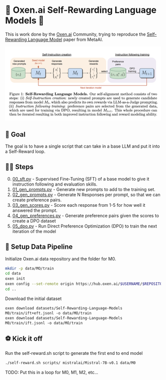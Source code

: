 # 🐂 Oxen.ai Self-Rewarding Language Models 🔁

This is work done by the [Oxen.ai](https://oxen.ai/community) Community, trying to reproduce the [Self-Rewarding Language Model](https://arxiv.org/abs/2401.10020) paper from MetaAI.

<img src="./images/SRLM.png" width="512px"></img>

## 🤖 Goal

The goal is to have a single script that can take in a base LLM and put it into a Self-Reward loop.

## 🏃‍➡️ Steps

0) [00_sft.py](scripts/00_sft.py) - Supervised Fine-Tuning (SFT) of a base model to give it instruction following and evaluation skills.
1) [01_gen_prompts.py](scripts/01_gen_prompts.py) - Generate new prompts to add to the training set.
2) [02_gen_prompts.py](scripts/02_gen_responses.py) - Generate N Responses per prompt, so that we can create preference pairs.
3) [03_gen_scores.py](scripts/03_gen_scores.py) - Score each response from 1-5 for how well it answered the prompt.
4) [04_gen_preferences.py](scripts/04_gen_preferences.py) - Generate preference pairs given the scores to create a DPO dataset
5) [05_dpo.py](scripts/05_dpo.py) - Run Direct Preference Optimization (DPO) to train the next iteration of the model

## 💾 Setup Data Pipeline

Initialize Oxen.ai data repository and the folder for M0.

```bash
mkdir -p data/MO/train
cd data
oxen init
oxen config --set-remote origin https://hub.oxen.ai/$USERNAME/$REPOSITORY
cd ..
```

Download the initial dataset

```
oxen download datasets/Self-Rewarding-Language-Models M0/train/ift+eft.jsonl -o data/MO/train
oxen download datasets/Self-Rewarding-Language-Models M0/train/ift.jsonl -o data/MO/train
```

## ⚽️ Kick it off

Run the self-reward.sh script to generate the first end to end model

```bash
./self-reward.sh scripts/ mistralai/Mistral-7B-v0.1 data/M0
```

TODO: Put this in a loop for M0, M1, M2, etc...